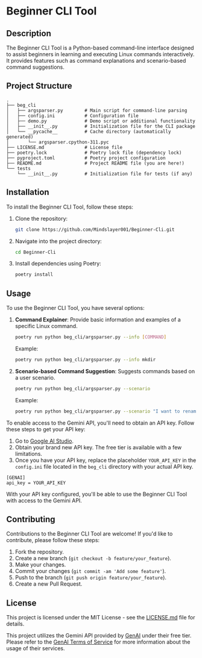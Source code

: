
# Beginner CLI Tool

## Description

The Beginner CLI Tool is a Python-based command-line interface designed to assist beginners in learning and executing Linux commands interactively. It provides features such as command explanations and scenario-based command suggestions.

## Project Structure

```
.
├── beg_cli
│   ├── argsparser.py        # Main script for command-line parsing
│   ├── config.ini           # Configuration file
│   ├── demo.py              # Demo script or additional functionality
│   ├── __init__.py          # Initialization file for the CLI package
│   └── __pycache__          # Cache directory (automatically generated)
│       └── argsparser.cpython-311.pyc
├── LICENSE.md               # License file
├── poetry.lock              # Poetry lock file (dependency lock)
├── pyproject.toml           # Poetry project configuration
├── README.md                # Project README file (you are here!)
└── tests
    └── __init__.py          # Initialization file for tests (if any)
```

## Installation

To install the Beginner CLI Tool, follow these steps:

1. Clone the repository:

    ```bash
    git clone https://github.com/Mindslayer001/Beginner-Cli.git
    ```

2. Navigate into the project directory:

    ```bash
    cd Beginner-Cli
    ```

3. Install dependencies using Poetry:

    ```bash
    poetry install
    ```

## Usage

To use the Beginner CLI Tool, you have several options:

1. **Command Explainer**: Provide basic information and examples of a specific Linux command.
   
    ```bash
    poetry run python beg_cli/argsparser.py --info [COMMAND]
    ```
   
    Example:
   
    ```bash
    poetry run python beg_cli/argsparser.py --info mkdir
    ```

2. **Scenario-based Command Suggestion**: Suggests commands based on a user scenario.
   
    ```bash
    poetry run python beg_cli/argsparser.py --scenario
    ```
   
    Example:
   
    ```bash
    poetry run python beg_cli/argsparser.py --scenario "I want to rename a file"
    ```

To enable access to the Gemini API, you'll need to obtain an API key. Follow these steps to get your API key:

1. Go to [Google AI Studio](https://aistudio.google.com/app/apikey).
2. Obtain your brand new API key. The free tier is available with a few limitations.
3. Once you have your API key, replace the placeholder `YOUR_API_KEY` in the `config.ini` file located in the `beg_cli` directory with your actual API key.

```
[GENAI]
api_key = YOUR_API_KEY
```

With your API key configured, you'll be able to use the Beginner CLI Tool with access to the Gemini API.

## Contributing

Contributions to the Beginner CLI Tool are welcome! If you'd like to contribute, please follow these steps:

1. Fork the repository.
2. Create a new branch (`git checkout -b feature/your_feature`).
3. Make your changes.
4. Commit your changes (`git commit -am 'Add some feature'`).
5. Push to the branch (`git push origin feature/your_feature`).
6. Create a new Pull Request.

## License

This project is licensed under the MIT License - see the [LICENSE.md](LICENSE.md) file for details.

This project utilizes the Gemini API provided by [GenAI](https://genai.ai/) under their free tier. Please refer to the [GenAI Terms of Service](https://genai.ai/terms) for more information about the usage of their services.

